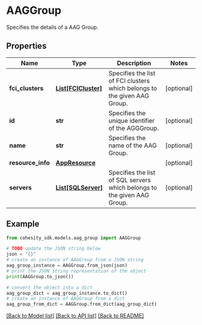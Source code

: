 # AAGGroup

Specifies the details of a AAG Group.

## Properties

Name | Type | Description | Notes
------------ | ------------- | ------------- | -------------
**fci_clusters** | [**List[FCICluster]**](FCICluster.md) | Specifies the list of FCI clusters which belongs to the given AAG Group. | [optional] 
**id** | **str** | Specifies the unique identifier of the AGGGroup. | [optional] 
**name** | **str** | Specifies the name of the AAG Group. | [optional] 
**resource_info** | [**AppResource**](AppResource.md) |  | [optional] 
**servers** | [**List[SQLServer]**](SQLServer.md) | Specifies the list of SQL servers which belongs to the given AAG Group. | [optional] 

## Example

```python
from cohesity_sdk.models.aag_group import AAGGroup

# TODO update the JSON string below
json = "{}"
# create an instance of AAGGroup from a JSON string
aag_group_instance = AAGGroup.from_json(json)
# print the JSON string representation of the object
print(AAGGroup.to_json())

# convert the object into a dict
aag_group_dict = aag_group_instance.to_dict()
# create an instance of AAGGroup from a dict
aag_group_from_dict = AAGGroup.from_dict(aag_group_dict)
```
[[Back to Model list]](../README.md#documentation-for-models) [[Back to API list]](../README.md#documentation-for-api-endpoints) [[Back to README]](../README.md)


